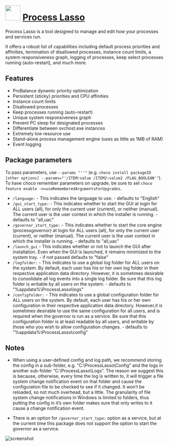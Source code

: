 # <img src="https://cdn.rawgit.com/JourneyOver/chocolatey-packages/c28e2ded32fc8910b6227c10fdaf5cd0c17091c3/icons/plasso.png" width="48" height="48"/> [Process Lasso](https://chocolatey.org/packages/plasso)

Process Lasso is a tool designed to manage and edit how your processes and services run.

It offers a robust list of capabilities including default process priorities and affinities, termination of disallowed processes, instance count limits, a system responsiveness graph, logging of processes, keep select processes running (auto-restart), and much more.

## Features

- ProBalance dynamic priority optimization
- Persistent (sticky) priorities and CPU affinities
- Instance count limits
- Disallowed processes
- Keep processes running (auto-restart)
- Unique system responsiveness graph
- Prevent PC sleep for designated processes
- Differentiate between svchost.exe instances
- Extremely low resource use
- Stand-alone process management engine (uses as little as 1MB of RAM)
- Event logging

## Package parameters

To pass parameters, use `--params "''"` (e.g. `choco install packageID [other options] --params="'/ITEM:value /ITEM2:value2 /FLAG_BOOLEAN'"`).
To have choco remember parameters on upgrade, be sure to set `choco feature enable -n=useRememberedArgumentsForUpgrades`.

- `/language:` - This indicates the language to use. - defaults to "English"
- `/gui_start_type:` - This indicates whether to start the GUI at login for ALL users (all), for only the current user (current), or neither (manual). The current user is the user context in which the installer is running. - defaults to "all,uac"
- `/governor_start_type:` - This indicates whether to start the core engine (processgovernor) at login for ALL users (all), for only the current user (current), or neither (manual). The current user is the user context in which the installer is running. - defaults to "all,uac"
- `/launch_gui` - This indicates whether or not to launch the GUI after installation. Even when the GUI is launched, it remains minimized to the system tray. - if not passed defaults to "false"
- `/logfolder:` - This indicates to use a global log folder for ALL users on the system. By default, each user has his or her own log folder in their respective application data directory. However, it is sometimes desirable to consolidate all log events into a single log folder. Be sure that this log folder is writable by all users on the system. - defaults to "%appdata%\\ProcessLasso\\logs"
- `/configfolder:` - This indicates to use a global configuration folder for ALL users on the system. By default, each user has his or her own configuration in their respective application data directory. However,it is sometimes desirable to use the same configuration for all users, and is required when the governor is run as a service. Be sure that this configuration folder is at least readable by all users, and writable by those who you wish to allow configuration changes. - defaults to "%appdata%\\ProcessLasso\\config"

## Notes

- When using a user-defined config and log path, we recommend storing the config in a sub-folder, e.g. “C:\\ProcessLasso\\Config” and the logs in another sub-folder “C:\\ProcessLasso\\Logs”. The reason we suggest this is because, otherwise, every time the log is written to, it will trigger a file system change notification event on that folder and cause the configuration file to be checked to see if it changed. It won’t be reloaded, so not much overhead, but a little. The granularity of file system change notifications in Windows is limited to folders, thus putting the config in it’s own folder makes sure that only writes to it cause a change notification event.

- There is an option for `/governor_start_type:` option as a service, but at the current time this package does not support the option to start the governor as a service.

![screenshot](https://raw.githubusercontent.com/JourneyOver/chocolatey-packages/master/readme_imgs/plasso.png)
